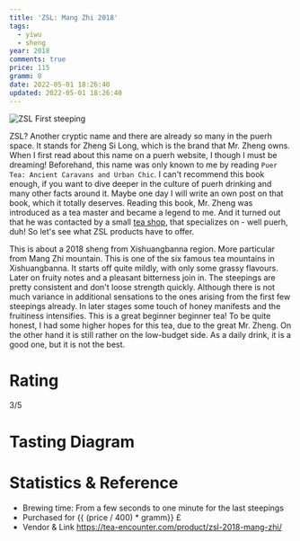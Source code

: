 ```yaml
---
title: 'ZSL: Mang Zhi 2018'
tags:
  - yiwu
  - sheng
year: 2018
comments: true
price: 115
gramm: 8
date: 2022-05-01 18:26:40
updated: 2022-05-01 18:26:40
---
```


![ZSL First steeping](setup.jpeg)

ZSL? Another cryptic name and there are already so many in the puerh space.
It stands for Zheng Si Long, which is the brand that Mr. Zheng owns.
When I first read about this name on a puerh website, I though I must be dreaming!
Beforehand, this name was only known to me by reading `Puer Tea: Ancient Caravans and Urban Chic`.
I can't recommend this book enough, if you want to dive deeper in the culture of puerh drinking and many
other facts around it. Maybe one day I will write an own post on that book, which it totally deserves.
Reading this book, Mr. Zheng was introduced as a tea master and became a legend to me.
And it turned out that he was contacted by a small [tea shop](https://tea-encounter.com/), that specializes on - well puerh, duh!
So let's see what ZSL products have to offer.

<!-- more -->

This is about a 2018 sheng from Xishuangbanna region. More particular from Mang Zhi mountain. This is one of the six famous tea mountains in Xishuangbanna.
It starts off quite mildly, with only some grassy flavours.
Later on fruity notes and a pleasant bitterness join in.
The steepings are pretty consistent and don't loose strength quickly. Although there is not much variance in additional sensations to the ones arising from the first few steepings already.
In later stages some touch of honey manifests and the fruitiness intensifies.
This is a great beginner beginner tea!
To be quite honest, I had some higher hopes for this tea, due to the great Mr. Zheng. On the other hand it is still rather on the low-budget side.
As a daily drink, it is a good one, but it is not the best.

# Rating

3/5

# Tasting Diagram

# Statistics & Reference

- Brewing time: From a few seconds to one minute for the last steepings
- Purchased for {{ (price /  400) * gramm}} £
- Vendor & Link https://tea-encounter.com/product/zsl-2018-mang-zhi/
